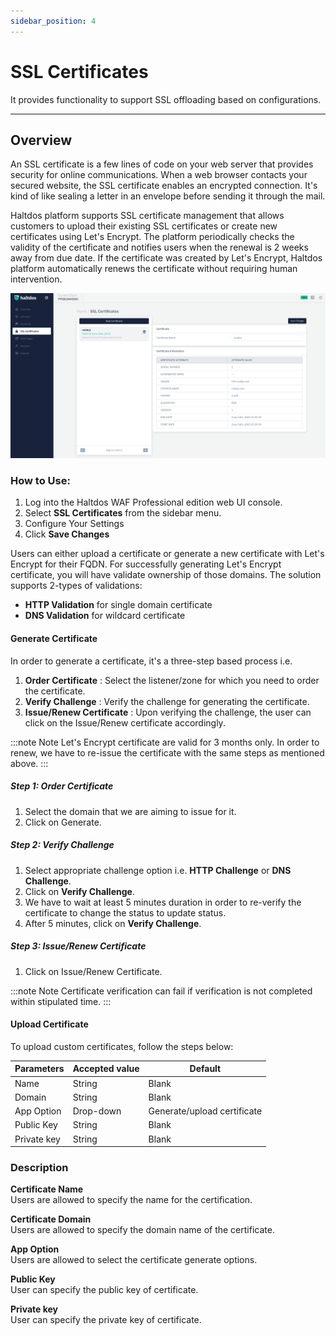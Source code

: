 ```yaml
---
sidebar_position: 4
---
```




# SSL Certificates


It provides functionality to support SSL offloading based on configurations.

---

## Overview

An SSL certificate is a few lines of code on your web server that provides security for online communications. When a web browser contacts your secured website, the SSL certificate enables an encrypted connection. It's kind of like sealing a letter in an envelope before sending it through the mail.
   
Haltdos platform supports SSL certificate management that allows customers to upload their existing SSL certificates or create new certificates using Let's Encrypt. The platform periodically checks the validity of the certificate and notifies users when the renewal is 2 weeks away from due date. If the certificate was created by Let's Encrypt, Haltdos platform automatically renews the certificate without requiring human intervention. 

![SSL Certificate](/img/pro-waf/docs/ssl_certificate.png)
   
### How to Use:
1. Log into the Haltdos WAF Professional edition web UI console.
2. Select **SSL Certificates** from the sidebar menu.
3. Configure Your Settings 
4. Click **Save Changes** 
   
Users can either upload a certificate or generate a new certificate with Let's Encrypt for their FQDN. For successfully generating Let's Encrypt certificate, you will have validate ownership of those domains. The solution supports 2-types of validations:
   
- **HTTP Validation** for single domain certificate
- **DNS Validation** for wildcard certificate

#### Generate Certificate

In order to generate a certificate, it's a three-step based process i.e.
   
1. **Order Certificate** : Select the listener/zone for which you need to order the certificate.
2. **Verify Challenge** : Verify the challenge for generating the certificate.
3. **Issue/Renew Certificate** : Upon verifying the challenge, the user can click on the Issue/Renew certificate accordingly.


:::note Note
Let's Encrypt certificate are valid for 3 months only. In order to renew, we have to re-issue the certificate with the same steps as mentioned above.
:::
   
##### **Step 1: Order Certificate**
1. Select the domain that we are aiming to issue for it.
2. Click on Generate.
   
##### **Step 2: Verify Challenge**
1. Select appropriate challenge option i.e. **HTTP Challenge** or **DNS Challenge**.
2. Click on **Verify Challenge**.
3. We have to wait at least 5 minutes duration in order to re-verify the certificate to change the status to update status.  
4. After 5 minutes, click on **Verify Challenge**.
   
##### Step 3: Issue/Renew Certificate
1. Click on Issue/Renew Certificate.
   
:::note Note 
Certificate verification can fail if verification is not completed within stipulated time.
:::
   
#### Upload Certificate
To upload custom certificates, follow the steps below:

| Parameters  | Accepted value |  Default                    |
|-------------|----------------|-----------------------------|
| Name        | String         | Blank                       |
| Domain      | String         | Blank                       |
| App Option  | Drop-down      | Generate/upload certificate |
| Public Key  | String         | Blank                       |
| Private key | String         | Blank                       |

### Description

**Certificate Name**  
Users are allowed to specify the name for the certification.

**Certificate Domain**  
Users are allowed to specify the domain name of the certificate.

**App Option**  
Users are allowed to select the certificate generate options.

**Public Key**  
User can specify the public key of certificate.

**Private key**  
User can specify the private key of certificate.

